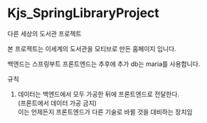 # Kjs_SpringLibraryProject
다른 세상의 도서관 프로젝트 


본 프로젝트는 이세계의 도서관을 모티브로 만든 홈페이지 입니다.

백엔드는 스프링부트
프론트엔드는 추후에 추가
db는 maria를 사용합니다.
  
규칙 
1. 데이터는 백엔드에서 모두 가공한 뒤에 프론트엔드로 전달한다.  
(프론트에서 데이터 가공 금지)  
이는 언제든지 프론트엔드가 다른 기술로 바뀔 것을 대비하는 장치임  

